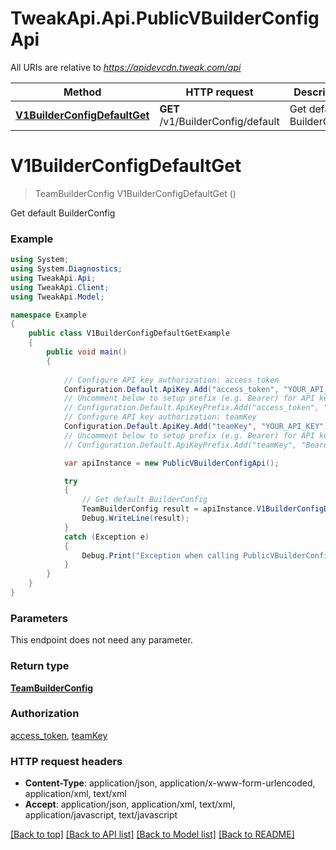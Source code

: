# TweakApi.Api.PublicVBuilderConfigApi

All URIs are relative to *https://apidevcdn.tweak.com/api*

Method | HTTP request | Description
------------- | ------------- | -------------
[**V1BuilderConfigDefaultGet**](PublicVBuilderConfigApi.md#v1builderconfigdefaultget) | **GET** /v1/BuilderConfig/default | Get default BuilderConfig


<a name="v1builderconfigdefaultget"></a>
# **V1BuilderConfigDefaultGet**
> TeamBuilderConfig V1BuilderConfigDefaultGet ()

Get default BuilderConfig

### Example
```csharp
using System;
using System.Diagnostics;
using TweakApi.Api;
using TweakApi.Client;
using TweakApi.Model;

namespace Example
{
    public class V1BuilderConfigDefaultGetExample
    {
        public void main()
        {
            
            // Configure API key authorization: access_token
            Configuration.Default.ApiKey.Add("access_token", "YOUR_API_KEY");
            // Uncomment below to setup prefix (e.g. Bearer) for API key, if needed
            // Configuration.Default.ApiKeyPrefix.Add("access_token", "Bearer");
            // Configure API key authorization: teamKey
            Configuration.Default.ApiKey.Add("teamKey", "YOUR_API_KEY");
            // Uncomment below to setup prefix (e.g. Bearer) for API key, if needed
            // Configuration.Default.ApiKeyPrefix.Add("teamKey", "Bearer");

            var apiInstance = new PublicVBuilderConfigApi();

            try
            {
                // Get default BuilderConfig
                TeamBuilderConfig result = apiInstance.V1BuilderConfigDefaultGet();
                Debug.WriteLine(result);
            }
            catch (Exception e)
            {
                Debug.Print("Exception when calling PublicVBuilderConfigApi.V1BuilderConfigDefaultGet: " + e.Message );
            }
        }
    }
}
```

### Parameters
This endpoint does not need any parameter.

### Return type

[**TeamBuilderConfig**](TeamBuilderConfig.md)

### Authorization

[access_token](../README.md#access_token), [teamKey](../README.md#teamKey)

### HTTP request headers

 - **Content-Type**: application/json, application/x-www-form-urlencoded, application/xml, text/xml
 - **Accept**: application/json, application/xml, text/xml, application/javascript, text/javascript

[[Back to top]](#) [[Back to API list]](../README.md#documentation-for-api-endpoints) [[Back to Model list]](../README.md#documentation-for-models) [[Back to README]](../README.md)

